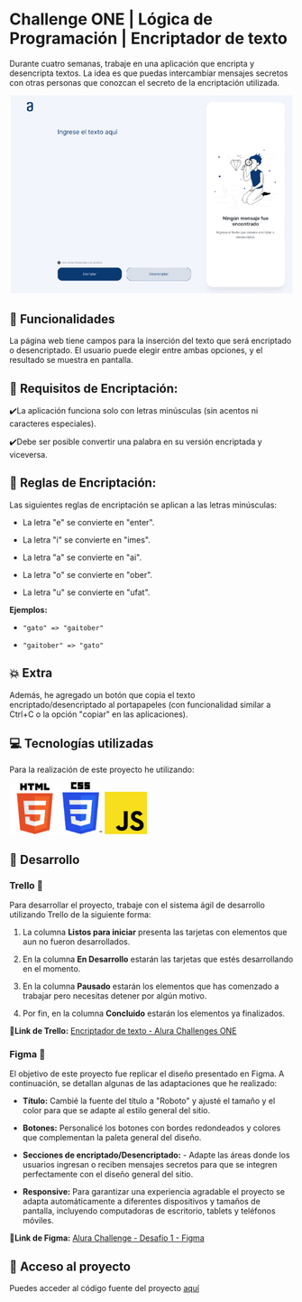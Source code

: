 # Challenge ONE | Lógica de Programación | Encriptador de texto


Durante cuatro semanas, trabaje en una aplicación que encripta y desencripta textos. La idea es que puedas intercambiar mensajes secretos con otras personas que conozcan el secreto de la encriptación utilizada.

<p align="center">
     <img width="500" heigth="300" src="img/proyecto.png">
</p>



## :hammer: Funcionalidades
La página web tiene campos para la inserción del texto que será encriptado o desencriptado. El usuario puede elegir entre ambas opciones, y el resultado se muestra en pantalla.



## :page_with_curl: Requisitos de Encriptación:

:heavy_check_mark:La aplicación funciona solo con letras minúsculas (sin acentos ni caracteres especiales).

:heavy_check_mark:Debe ser posible convertir una palabra en su versión encriptada y viceversa.

  

## :triangular_ruler: Reglas de Encriptación:

Las siguientes reglas de encriptación se aplican a las letras minúsculas:


- La letra "e" se convierte en "enter".

- La letra "i" se convierte en "imes".

- La letra "a" se convierte en "ai".

- La letra "o" se convierte en "ober".

- La letra "u" se convierte en "ufat".


**Ejemplos:**

-  `"gato" => "gaitober"`

-  `"gaitober" => "gato"`

  

## :boom: Extra

Además, he agregado un botón que copia el texto encriptado/desencriptado al portapapeles (con funcionalidad similar a Ctrl+C o la opción "copiar" en las aplicaciones).



##  :computer: Tecnologías utilizadas
Para la realización de este proyecto he utilizando:
<p>
<img width="90" heigth="30" src="img/html.png" alt="HTML" >
<img width="65" heigth="30" src="img/css_icon.png" alt="Css">-
<img width="75" heigth="30" src="img/js_icon.png" alt="Js">
</p>

## :loudspeaker: Desarrollo

### Trello :date:

Para desarrollar el proyecto, trabaje con el sistema ágil de desarrollo utilizando Trello de la siguiente forma:

1. La columna **Listos para iniciar** presenta las tarjetas con elementos que aun no fueron desarrollados.

2. En la columna **En Desarrollo** estarán las tarjetas que estés desarrollando en el momento.

3. En la columna **Pausado** estarán los elementos que has comenzado a trabajar pero necesitas detener por algún motivo.

4. Por fin, en la columna **Concluido** estarán los elementos ya finalizados.

:link:**Link de Trello:** [Encriptador de texto - Alura Challenges ONE](https://trello.com/b/WTdfcewC/encriptador-de-texto-alura-challenges-oracle-one)



### Figma :art:

El objetivo de este proyecto fue replicar el diseño presentado en Figma. A continuación, se detallan algunas de las adaptaciones que he realizado:

-  **Título:** Cambié la fuente del título a "Roboto" y ajusté el tamaño y el color para que se adapte al estilo general del sitio.

-  **Botones:** Personalicé los botones con bordes redondeados y colores que complementan la paleta general del diseño.

-  **Secciones de encriptado/Desencriptado:** - Adapte las áreas donde los usuarios ingresan o reciben mensajes secretos para que se integren perfectamente con el diseño general del sitio.

-  **Responsive:** Para garantizar una experiencia agradable el proyecto se adapta automáticamente a diferentes dispositivos y tamaños de pantalla, incluyendo computadoras de escritorio, tablets y teléfonos móviles.

:link:**Link de Figma:** [Alura Challenge - Desafío 1 - Figma](https://www.figma.com/design/trP3p5nEh7XUyB3n2bomjP/Alura-Challenge---Desaf%C3%ADo-1---L%C3%B3gica?node-id=2-72&t=lkrkW6N5V1jTo3gj-0)

## :pushpin: Acceso al proyecto
Puedes acceder al código fuente del proyecto [aquí](https://gabiif.github.io/Encriptador/)